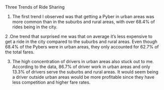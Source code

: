 Three Trends of Ride Sharing
1.	The first trend I observed was that getting a Pyber in urban areas was more common than in the suburbs and rural areas, with over 68.4% of rides being in the city.


2 .One trend that surprised me was that on average it’s less expensive to get a ride in the city compared to the suburbs and rural areas.  Even though 68.4% of the Pybers were in urban areas, they only accounted for 62.7% of the total fares.

3.	The high concentration of drivers in urban areas also stuck out to me.  According to the data, 86.7% of driver work in urban areas and only 13.3% of drivers serve the suburbs and rural areas.  It would seem being a driver outside urban areas would be more profitable since they have less competition and higher fare rates.
